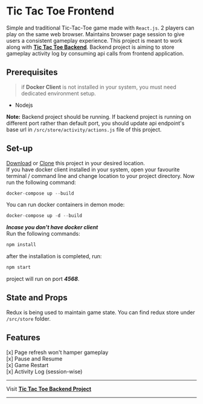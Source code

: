 Tic Tac Toe Frontend
===================
Simple and traditional Tic-Tac-Toe game made with `React.js`. 2 players can play on the same web browser. Maintains browser page session to give users a consistent gameplay experience.
This project is meant to work along with **[Tic Tac Toe Backend](https://github.com/astutecoder/tic-tac-toe-back "Backend Project")**. Backend project is aiming to store gameplay activity log by consuming api calls from frontend application.

## Prerequisites

> if **Docker Client** is not installed in your system, you must need dedicated environment setup.
- Nodejs

**Note:** Backend project should be running. If backend project is running on different port rather than default port, you should update api endpoint's base url in `/src/store/activity/actions.js` file of this project.

## Set-up

[Download](https://github.com/astutecoder/tic-tac-toe-front/archive/dev.zip "download zip file") or [Clone](https://github.com/astutecoder/tic-tac-toe-front.git "copy project https link") this project in your desired location.  
If you have docker client installed in your system, open your favourite terminal / command line and change location to your project directory. Now run the following command:

```javascript
docker-compose up --build
```

You can run docker containers in demon mode:
```javascript
docker-compose up -d --build
```

***Incase you don't have docker client***  
Run the following commands:
```javascript
npm install
```
after the installation is completed, run:
```javascript
npm start
```
project will run on port ***4568***.

## State and Props
Redux is being used to maintain game state. You can find redux store under `/src/store` folder.

## Features
[x] Page refresh won't hamper gameplay  
[x] Pause and Resume  
[x] Game Restart  
[x] Activity Log (session-wise)  

___
Visit **[Tic Tac Toe Backend Project](https://github.com/astutecoder/tic-tac-toe-back)**
___